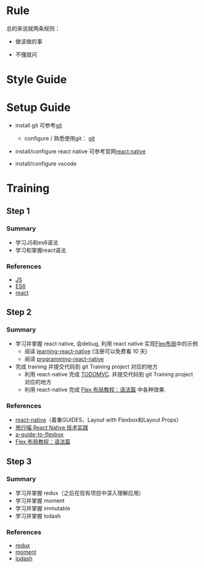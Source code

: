 # Rule
总的来说就两条规则：

- 做该做的事

- 不懂就问

# Style Guide

# Setup Guide
- install git 可参考[git](https://git-scm.com/)
  - configure / 熟悉使用git： [git](../../integration/git.md)

- install/configure react native 可参考官网[react native](http://facebook.github.io/react-native/docs/getting-started.html#content)

- install/configure vscode

# Training
## Step 1
### Summary
- 学习JS和es6语法
- 学习和掌握react语法

### References
- [JS](http://www.w3school.com.cn/js/index.asp)
- [ES6](http://es6.ruanyifeng.com/)
- [react](https://github.com/enaqx/awesome-react)

## Step 2
### Summary
- 学习并掌握 react native, 会debug, 利用 react native 实现[Flex布局](http://www.ruanyifeng.com/blog/2015/07/flex-grammar.html?utm_source=tuicool)中的示例
  - 阅读 [learning-react-native](https://www.safaribooksonline.com/library/view/learning-react-native/9781491929049/) (注册可以免费看 10 天)
  - 阅读 [programming-react-native](./programming-react-native.pdf)
- 完成 training 并提交代码到 git Training project 对应的地方
    - 利用 react-native 完成 [TODOMVC](http://todomvc.com/examples/react/#/). 并提交代码到 git Training project 对应的地方
    - 利用 react-native 完成 [Flex 布局教程：语法篇](http://www.ruanyifeng.com/blog/2015/07/flex-grammar.html?utm_source=tuicool) 中各种效果. 

### References
- [react-native](http://facebook.github.io/react-native/releases/0.29/docs/getting-started.html)（着重GUIDES，Layout with Flexbox和Layout Props）
- [旅行喵 React Native 技术实践](http://mp.weixin.qq.com/s?__biz=MzAxMzE2Mjc2Ng==&mid=2652154950&idx=1&sn=a388888d9a49b4151595be616ae90c56&scene=7#wechat_redirect)
- [a-guide-to-flexbox](https://css-tricks.com/snippets/css/a-guide-to-flexbox/)
- [Flex 布局教程：语法篇](http://www.ruanyifeng.com/blog/2015/07/flex-grammar.html?utm_source=tuicool)

## Step 3
### Summary
- 学习并掌握 redux（之后在现有项目中深入理解应用）
- 学习并掌握 moment
- 学习并掌握 immutable
- 学习并掌握 lodash

### References
- [redux](http://redux.js.org/)
- [moment](http://momentjs.cn/docs/)
- [lodash](https://lodash.com/docs)